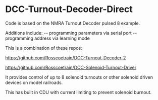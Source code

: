 # DCC-Turnout-Decoder-Direct


Code is based on the NMRA Turnout Decoder pulsed 8 example.

Additions include:
-- programming parameters via serial port
-- programming address via learning mode



This is a combination of these repos:


https://github.com/Rosscoetrain/DCC-Turnout-Decoder-2


https://github.com/Rosscoetrain/DCC-Solenoid-Turnout-Driver


It provides control of up to 8 solenoid turnouts or other solenoid driven devices on model railroads.

This has built in CDU with current limiting to prevent solenoid burnout.


